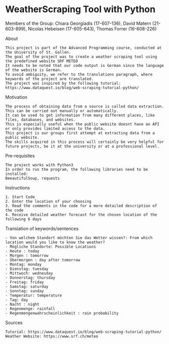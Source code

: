 # WeatherScraping Tool with Python

Members of the Group: 
Chiara Georgiadis (17-607-136), David Matern (21-603-899), Nicolas Hebeisen (17-605-643), Thomas Forrer (16-608-226)

About

	This project is part of the Advanced Programming course, conducted at the University of St. Gallen.
	The goal of the project was to create a weather scraping tool using the predefined website SRF METEO
	It needs to be noted that our code output is German since the language of the website is German.
	To avoid ambiguity, we refer to the translations paragraph, where keywords of the project are translated.
	The project was inspired by the following tutorial: https://www.dataquest.io/blog/web-scraping-tutorial-python/ 

Motivation

	The process of obtaining data from a source is called data extraction. 
	This can be carried out manually or automatically. 
	It can be used to get information from many different places, like files, databases, and websites. 
	This is especially useful when the public website doesnt have an API or only provides limited access to the data. 
	This project is our groups first attempt at extracting data from a public website. 
	The skills acquired in this process will certainly be very helpful for future projects, be it at the university or at a professional level.

Pre-requisites

	The project works with Python3
	In order to run the program, the following libraries need to be installed:
	BeeautifulSoup, requests

Instructions

	1. Start Code
	2. Enter the location of your choosing
	3. Read the comments in the code for a more detailed description of the code
	4. Receive detailed weather forecast for the chosen location of the following 6 days

Translation of keywords/sentences

	- Von welchem Standort möchten Sie das Wetter wissen?: From which location would you like to know the weather?
	- Mögliche Standorte: Possible Locations
	- Heute : today
	- Morgen : tomorrow
	- Übermorgen : day after tomorrow
	- Montag: monday
	- Dienstag: tuesday
	- Mittwoch: wednesday
	- Donnerstag: thursday
	- Freitag: friday
	- Samstag: saturday
	- Sonntag: sunday
	- Temperatur: temperature
	- Tag: day
	- Nacht : night
	- Regenmenge: rainfall
	- Regenmengenwahrscheinlichkeit : rain probability

Sources

	Tutorial: https://www.dataquest.io/blog/web-scraping-tutorial-python/
	Weather Website: https://www.srf.ch/meteo
